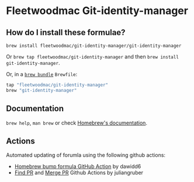 # Fleetwoodmac Git-identity-manager

## How do I install these formulae?

`brew install fleetwoodmac/git-identity-manager/git-identity-manager`

Or `brew tap fleetwoodmac/git-identity-manager` and then `brew install git-identity-manager`.

Or, in a [`brew bundle`](https://github.com/Homebrew/homebrew-bundle) `Brewfile`:

```ruby
tap "fleetwoodmac/git-identity-manager"
brew "git-identity-manager"
```

## Documentation

`brew help`, `man brew` or check [Homebrew's documentation](https://docs.brew.sh).

## Actions

Automated updating of forumla using the following github actions:
- [Homebrew bump formula GitHub Action](https://github.com/dawidd6/action-homebrew-bump-formula) by dawidd6
- [Find PR](https://github.com/juliangruber/find-pull-request-action/blob/master/action.yml) and [Merge PR](https://github.com/juliangruber/merge-pull-request-action) Github Actions by juliangruber
